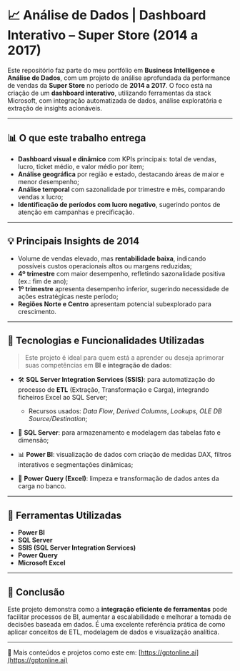 # 📈 Análise de Dados | Dashboard Interativo – Super Store (2014 a 2017)

Este repositório faz parte do meu portfólio em **Business Intelligence e Análise de Dados**, com um projeto de análise aprofundada da performance de vendas da **Super Store** no período de **2014 a 2017**. O foco está na criação de um **dashboard interativo**, utilizando ferramentas da stack Microsoft, com integração automatizada de dados, análise exploratória e extração de insights acionáveis.

---

## 📊 O que este trabalho entrega

* **Dashboard visual e dinâmico** com KPIs principais: total de vendas, lucro, ticket médio, e valor médio por item;
* **Análise geográfica** por região e estado, destacando áreas de maior e menor desempenho;
* **Análise temporal** com sazonalidade por trimestre e mês, comparando vendas x lucro;
* **Identificação de períodos com lucro negativo**, sugerindo pontos de atenção em campanhas e precificação.

---

## 💡 Principais Insights de 2014

* Volume de vendas elevado, mas **rentabilidade baixa**, indicando possíveis custos operacionais altos ou margens reduzidas;
* **4º trimestre** com maior desempenho, refletindo sazonalidade positiva (ex.: fim de ano);
* **1º trimestre** apresenta desempenho inferior, sugerindo necessidade de ações estratégicas neste período;
* **Regiões Norte e Centro** apresentam potencial subexplorado para crescimento.

---

## 🔧 Tecnologias e Funcionalidades Utilizadas

> Este projeto é ideal para quem está a aprender ou deseja aprimorar suas competências em **BI e integração de dados**:

* 🛠️ **SQL Server Integration Services (SSIS)**: para automatização do processo de **ETL** (Extração, Transformação e Carga), integrando ficheiros Excel ao SQL Server;

  * Recursos usados: *Data Flow*, *Derived Columns*, *Lookups*, *OLE DB Source/Destination*;
* 📃 **SQL Server**: para armazenamento e modelagem das tabelas fato e dimensão;
* 📊 **Power BI**: visualização de dados com criação de medidas DAX, filtros interativos e segmentações dinâmicas;
* 📁 **Power Query (Excel)**: limpeza e transformação de dados antes da carga no banco.

---

## 💼 Ferramentas Utilizadas

* **Power BI**
* **SQL Server**
* **SSIS (SQL Server Integration Services)**
* **Power Query**
* **Microsoft Excel**

---

## 🌟 Conclusão

Este projeto demonstra como a **integração eficiente de ferramentas** pode facilitar processos de BI, aumentar a escalabilidade e melhorar a tomada de decisões baseada em dados. É uma excelente referência prática de como aplicar conceitos de ETL, modelagem de dados e visualização analítica.

---

📍 Mais conteúdos e projetos como este em: [https://gptonline.ai](https://gptonline.ai)
